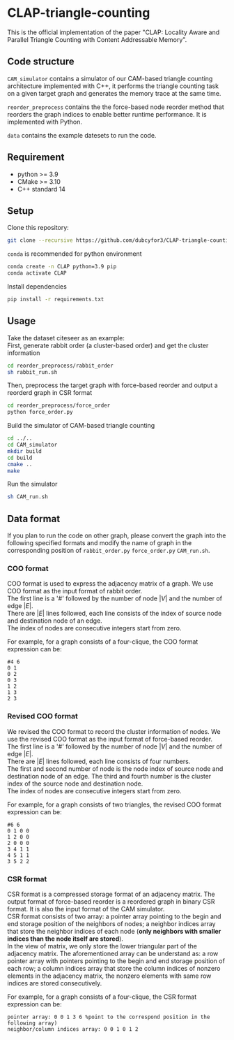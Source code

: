 # CLAP-triangle-counting
This is the official implementation of the paper "CLAP: Locality Aware and Parallel Triangle Counting with Content Addressable Memory".

## Code structure
`CAM_simulator` contains a simulator of our CAM-based triangle counting architecture implemented with C++, it performs the triangle counting task on a given target graph and generates the memory trace at the same time.  

`reorder_preprocess` contains the the force-based node reorder method that reorders the graph indices to enable better runtime performance. It is implemented with Python.

`data` contains the example datesets to run the code.  

## Requirement
- python >= 3.9
- CMake >= 3.10
- C++ standard 14

## Setup

Clone this repository:  
```bash
git clone --recursive https://github.com/dubcyfor3/CLAP-triangle-counting.git
```

`conda` is recommended for python environment  
```bash
conda create -n CLAP python=3.9 pip
conda activate CLAP
```

Install dependencies
```bash
pip install -r requirements.txt
```

## Usage
Take the dataset citeseer as an example:  
First, generate rabbit order (a cluster-based order) and get the cluster information
```bash
cd reorder_preprocess/rabbit_order
sh rabbit_run.sh
```


Then, preprocess the target graph with force-based reorder and output a reorderd graph in CSR format  
```bash
cd reorder_preprocess/force_order
python force_order.py
```

Build the simulator of CAM-based triangle counting
```bash
cd ../..
cd CAM_simulator
mkdir build
cd build
cmake ..
make
```

Run the simulator
```bash
sh CAM_run.sh
```

## Data format
If you plan to run the code on other graph, please convert the graph into the following specified formats and modify the name of graph in the corresponding position of `rabbit_order.py` `force_order.py` `CAM_run.sh`.  
### COO format
COO format is used to express the adjacency matrix of a graph. We use COO format as the input format of rabbit order.  
The first line is a '#' followed by the number of node $|V|$ and the number of edge $|E|$.  
There are $|E|$ lines followed, each line consists of the index of source node and destination node of an edge.  
The index of nodes are consecutive integers start from zero.  

For example, for a graph consists of a four-clique, the COO format expression can be:
```
#4 6
0 1
0 2
0 3
1 2
1 3
2 3
```
### Revised COO format
We revised the COO format to record the cluster information of nodes. We use the revised COO format as the input format of force-based reorder.  
The first line is a '#' followed by the number of node $|V|$ and the number of edge $|E|$.  
There are $|E|$ lines followed, each line consists of four numbers.  
The first and second number of node is the node index of source node and destination node of an edge. The third and fourth number is the cluster index of the source node and destination node.  
The index of nodes are consecutive integers start from zero.  

For example, for a graph consists of two triangles, the revised COO format expression can be:
```
#6 6
0 1 0 0
1 2 0 0
2 0 0 0
3 4 1 1
4 5 1 1
3 5 2 2
```
### CSR format
CSR format is a compressed storage format of an adjacency matrix. The output format of force-based reorder is a reordered graph in binary CSR format. It is also the input format of the CAM simulator.  
CSR format consists of two array: a pointer array pointing to the begin and end storage position of the neighbors of nodes; a neighbor indices array that store the neighbor indices of each node (**only neighbors with smaller indices than the node itself are stored**).  
In the view of matrix, we only store the lower triangular part of the adjacency matrix. The aforementioned array can be understand as: a row pointer array with pointers pointing to the begin and end storage position of each row; a column indices array that store the column indices of nonzero elements in the adjacency matrix, the nonzero elements with same row indices are stored consecutively.

For example, for a graph consists of a four-clique, the CSR format expression can be:
```
pointer array: 0 0 1 3 6 %point to the correspond position in the following array)
neighbor/column indices array: 0 0 1 0 1 2
```
